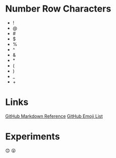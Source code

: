 # Number Row Characters
- !
- @
- \#
- $
- %
- ^
- &
- \*
- (
- )
- _
- \+
# Links
[GitHub Markdown Reference](https://docs.github.com/en/get-started/writing-on-github/getting-started-with-writing-and-formatting-on-github/basic-writing-and-formatting-syntax)
[GitHub Emoji List](https://gist.github.com/rxaviers/7360908)
# Experiments
:blush: :stuck_out_tongue_closed_eyes:
